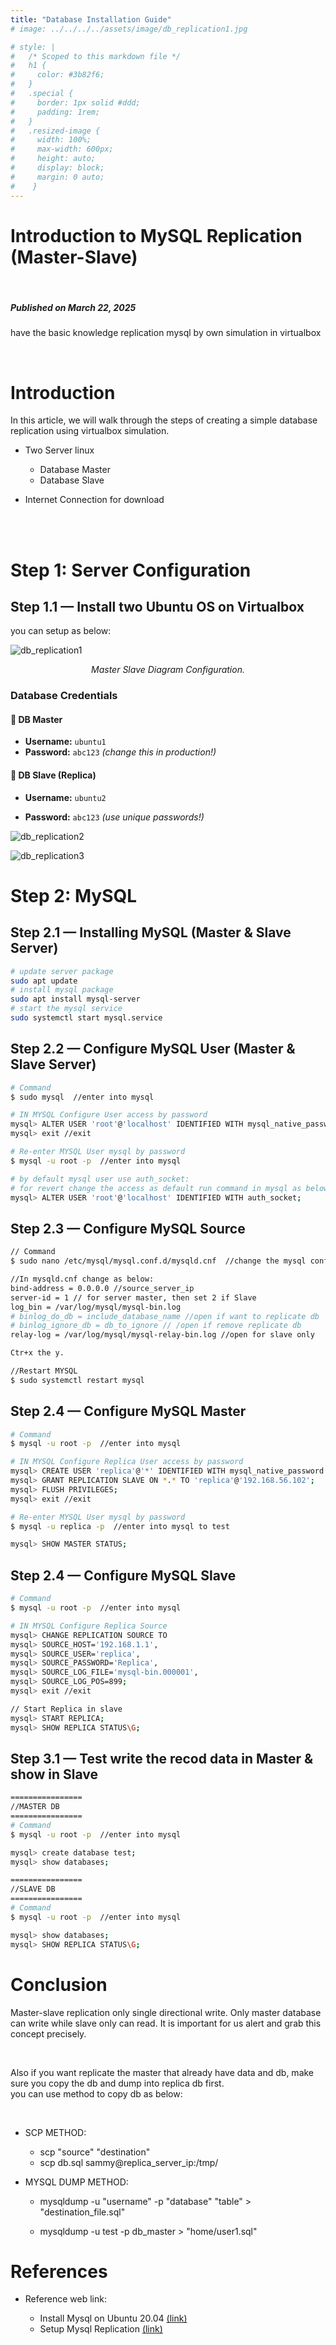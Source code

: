 ```yaml
---
title: "Database Installation Guide"
# image: ../../../../assets/image/db_replication1.jpg

# style: |
#   /* Scoped to this markdown file */
#   h1 {
#     color: #3b82f6;
#   }
#   .special {
#     border: 1px solid #ddd;
#     padding: 1rem;
#   }
#   .resized-image {
#     width: 100%;
#     max-width: 600px;
#     height: auto;
#     display: block;
#     margin: 0 auto;
#    }
---
```


<!-- | header | header | header |
| ------ | :----: | -----: |
| a      |   b    |      c |
| 1      |   2    |      3 |
| foo    |  bar   |    baz | -->

# Introduction to MySQL Replication (Master-Slave)

<div class="separator"></div>

<!-- <div class="mysql-group card-container"> -->
<br>

##### Published on March 22, 2025

have the basic knowledge replication mysql by own simulation in virtualbox

<!-- </div> -->

<br>

# Introduction

<div class="separator"></div>
In this article, we will walk through the steps of creating a simple database replication using virtualbox simulation.

<div class="credentials-box">
    <div class="hierarchy-list">

- Two Server linux

  - Database Master
  - Database Slave

- Internet Connection for download

    </div>

</div>

<!-- <details>
<summary><b>📁 Database Credentials (Click to Expand)</b></summary>

#### 🔑 DB Master

- **Username:** `ubuntu1`
- **Password:** `********`

#### 🔄 DB Slave

- **Username:** `ubuntu2`
- **Password:** `********`

</details> -->

<br><br>

# Step 1: Server Configuration

<div class="separator"></div>

## Step 1.1 — Install two Ubuntu OS on Virtualbox

<div class="separator"></div>
you can setup as below:

![db_replication1](/image/db_replication1.png)

<center>
<i> Master Slave Diagram Configuration.</i>
</center>

<div class="credentials-box">
    <div class="hierarchy-list">

### Database Credentials

#### 🔑 DB Master

- **Username:** `ubuntu1`
- **Password:** `abc123` _(change this in production!)_

#### 🔄 DB Slave (Replica)

- **Username:** `ubuntu2`
- **Password:** `abc123` _(use unique passwords!)_

    </div>

</div>

![db_replication2](/image/db_replication2.png)

![db_replication3](/image/db_replication3.png)

# Step 2: MySQL

<div class="separator"></div>

## Step 2.1 — Installing MySQL (Master & Slave Server)

<div class="separator"></div>

```sh
# update server package
sudo apt update
# install mysql package
sudo apt install mysql-server
# start the mysql service
sudo systemctl start mysql.service
```

## Step 2.2 — Configure MySQL User (Master & Slave Server)

<div class="separator"></div>

```sh
# Command
$ sudo mysql  //enter into mysql

# IN MYSQL Configure User access by password
mysql> ALTER USER 'root'@'localhost' IDENTIFIED WITH mysql_native_password BY 'password';  //update access root mysql
mysql> exit //exit

# Re-enter MYSQL User mysql by password
$ mysql -u root -p  //enter into mysql

# by default mysql user use auth_socket:
# for revert change the access as default run command in mysql as below:
mysql> ALTER USER 'root'@'localhost' IDENTIFIED WITH auth_socket;
```

## Step 2.3 — Configure MySQL Source

<div class="separator"></div>

```sh
// Command
$ sudo nano /etc/mysql/mysql.conf.d/mysqld.cnf  //change the mysql config

//In mysqld.cnf change as below:
bind-address = 0.0.0.0 //source_server_ip
server-id = 1 // for server master, then set 2 if Slave
log_bin = /var/log/mysql/mysql-bin.log
# binlog_do_db = include_database_name //open if want to replicate db
# binlog_ignore_db = db_to_ignore // /open if remove replicate db
relay-log = /var/log/mysql/mysql-relay-bin.log //open for slave only

Ctr+x the y.

//Restart MYSQL
$ sudo systemctl restart mysql
```

## Step 2.4 — Configure MySQL Master

<div class="separator"></div>

```sh
# Command
$ mysql -u root -p  //enter into mysql

# IN MYSQL Configure Replica User access by password
mysql> CREATE USER 'replica'@'*' IDENTIFIED WITH mysql_native_password BY 'Replica'; //create access replica mysql
mysql> GRANT REPLICATION SLAVE ON *.* TO 'replica'@'192.168.56.102';
mysql> FLUSH PRIVILEGES;
mysql> exit //exit

# Re-enter MYSQL User mysql by password
$ mysql -u replica -p  //enter into mysql to test

mysql> SHOW MASTER STATUS;
```

## Step 2.4 — Configure MySQL Slave

<div class="separator"></div>

```sh
# Command
$ mysql -u root -p  //enter into mysql

# IN MYSQL Configure Replica Source
mysql> CHANGE REPLICATION SOURCE TO
mysql> SOURCE_HOST='192.168.1.1',
mysql> SOURCE_USER='replica',
mysql> SOURCE_PASSWORD='Replica',
mysql> SOURCE_LOG_FILE='mysql-bin.000001',
mysql> SOURCE_LOG_POS=899;
mysql> exit //exit

// Start Replica in slave
mysql> START REPLICA;
mysql> SHOW REPLICA STATUS\G;
```

## Step 3.1 — Test write the recod data in Master & show in Slave

<div class="separator"></div>

```sh
================
//MASTER DB
================
# Command
$ mysql -u root -p  //enter into mysql

mysql> create database test;
mysql> show databases;

================
//SLAVE DB
================
# Command
$ mysql -u root -p  //enter into mysql

mysql> show databases;
mysql> SHOW REPLICA STATUS\G;
```

# Conclusion

<div class="separator"></div>

Master-slave replication only single directional write. Only master
database can write while slave only can read. It is important for us
alert and grab this concept precisely.

<br>

Also if you want replicate the master that already have data and db,
make sure you copy the db and dump into replica db first. <br />
you can use method to copy db as below:

<br>

<div class="credentials-box">
    <div class="hierarchy-list">

- SCP METHOD:

  - scp "source" "destination" <br />
  - scp db.sql sammy@replica_server_ip:/tmp/

- MYSQL DUMP METHOD:

  - mysqldump -u "username" -p "database" "table" > "destination_file.sql" <br />
  - mysqldump -u test -p db_master > "home/user1.sql"

    </div>

</div>

# References

<div class="credentials-box">
    <div class="hierarchy-list">

- Reference web link:

  - Install Mysql on Ubuntu 20.04 <a target="_blank"
            href="https://www.digitalocean.com/community/tutorials/how-to-install-mysql-on-ubuntu-20-04">(link)</a>
  - Setup Mysql Replication <a target="_blank"
            href="https://www.digitalocean.com/community/tutorials/how-to-set-up-replication-in-mysql">(link)</a>

</div>

